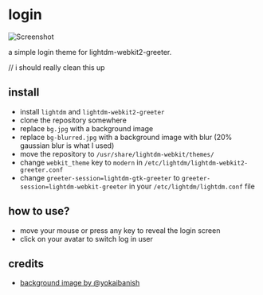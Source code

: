 # login

![Screenshot](/screenshot.png)

a simple login theme for lightdm-webkit2-greeter.

// i should really clean this up

## install

* install `lightdm` and `lightdm-webkit2-greeter`
* clone the repository somewhere
* replace `bg.jpg` with a background image
* replace `bg-blurred.jpg` with a background image with blur (20% gaussian blur is what I used)
* move the repository to `/usr/share/lightdm-webkit/themes/`
* change `webkit_theme` key to `modern` in `/etc/lightdm/lightdm-webkit2-greeter.conf`
* change `greeter-session=lightdm-gtk-greeter` to `greeter-session=lightdm-webkit-greeter` in your `/etc/lightdm/lightdm.conf` file

## how to use?

* move your mouse or press any key to reveal the login screen
* click on your avatar to switch log in user

## credits

* [background image by @yokaibanish](https://www.pixiv.net/member_illust.php?mode=medium&illust_id=72795228)
